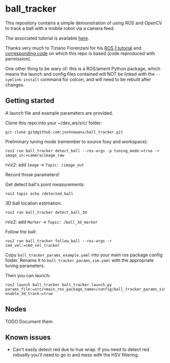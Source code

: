 # ball_tracker

This repository contains a simple demonstration of using ROS and OpenCV to track a ball with a mobile robot via a camera feed.

The associated tutorial is available [here](https://youtu.be/gISSSbYUZag).

Thanks very much to Tiziano Fiorenzani for his [ROS 1 tutorial](https://www.youtube.com/watch?v=We6CQHhhOFo) and [corresponding code](https://github.com/tizianofiorenzani/ros_tutorials/blob/master/opencv/src/find_ball.py) on which this repo is based (code reproduced with permission).

One other thing to be wary of: this is a ROS/ament Python package, which means the launch and config files contained will NOT be linked with the `--symlink-install` command for colcon, and will need to be rebuilt after changes.


## Getting started

A launch file and example parameters are provided.

Clone this repo into your ~/dev_ws/src/ folder:
```
git clone git@github.com:joshnewans/ball_tracker.git
```

Preliminary tuning mode (remember to source foxy and workspace):
```
ros2 run ball_tracker detect_ball --ros-args -p tuning_mode:=true -r image_in:=camera/image_raw
```
rviz2: add `Image` -> `Topic: /image_out`

Record those parameters!

Get detect ball's point measurements:
```
ros2 topic echo /detected_ball
```

3D ball location estimation:
```
ros2 run ball_tracker detect_ball_3d
```
rviz2: add `Marker` -> `Topic: /ball_3d_marker`

Follow the ball:
```
ros2 run ball_tracker follow_ball --ros-args -r cmd_vel:=cmd_vel_tracker
```

Copy `ball_tracker_params_example.yaml` into your main ros package config folder.
Rename it to `ball_tracker_params_sim.yaml` with the appropriate tuning parameters.

Then you can launch:
```
ros2 launch ball_tracker ball_tracker.launch.py params_file:=src/<main_ros_package_name>/config/ball_tracker_params_sim.yaml enable_3d_track:=true
```

## Nodes

TODO Document them

## Known issues
- Can't easily detect red due to hue wrap. If you need to detect red robustly you'll need to go in and mess with the HSV filtering.
